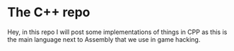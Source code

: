 # The C++ repo

Hey, in this repo I will post some implementations of things in CPP as this is the main language next to Assembly that we use in game hacking.

